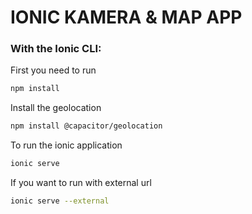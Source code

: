 # IONIC KAMERA & MAP APP

### With the Ionic CLI:
First you need to run
```bash
npm install
```
Install the geolocation
```bash
npm install @capacitor/geolocation
```
To run the ionic application
```bash
ionic serve
```
If you want to run with external url 
```bash
ionic serve --external
```
